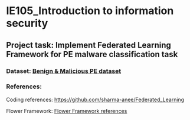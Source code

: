 # IE105_Introduction to information security

## **Project task: Implement Federated Learning Framework for PE malware classification task**

### Dataset: [Benign & Malicious PE dataset](https://www.kaggle.com/datasets/amauricio/pe-files-malwares)

### References:

Coding references: https://github.com/sharma-anee/Federated_Learning

Flower Framework: [Flower Framework references](https://flower.ai/)
